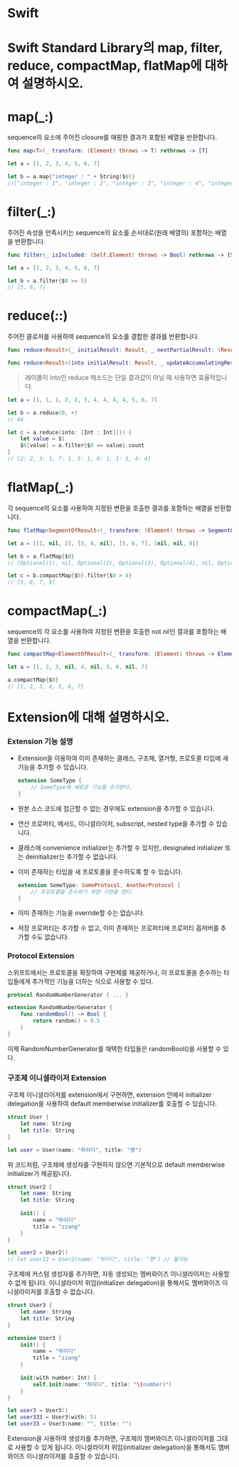 # Swift

# Swift Standard Library의 map, filter, reduce, compactMap, flatMap에 대하여 설명하시오.

# map(_:)

sequence의 요소에 주어진 closure를 매핑한 결과가 포함된 배열을 반환합니다.

```swift
func map<T>(_ transform: (Element) throws -> T) rethrows -> [T]
```

``` swift
let a = [1, 2, 3, 4, 5, 6, 7]

let b = a.map{"integer : " + String($0)}
//["integer : 1", "integer : 2", "integer : 3", "integer : 4", "integer : 5", "integer : 6", "integer : 7"]
```



# filter(_:)

주어진 속성을 만족시키는 sequence의 요소를 순서대로(원래 배열의) 포함하는 배열을 반환합니다.

```swift
func filter(_ isIncluded: (Self.Element) throws -> Bool) rethrows -> [Self.Element]
```

``` swift
let a = [1, 2, 3, 4, 5, 6, 7]

let b = a.filter{$0 >= 5}
// [5, 6, 7]
```

# reduce(_:_:)

주어진 클로저를 사용하여 sequence의 요소를 결합한 결과를 반환합니다.

```swift
func reduce<Result>(_ initialResult: Result, _ nextPartialResult: (Result, Element) throws -> Result) rethrows -> Result
```

```swift
func reduce<Result>(into initialResult: Result, _ updateAccumulatingResult: (inout Result, Element) throws -> ()) rethrows -> Result
```

> 레이블이 into인 reduce 메소드는 단일 결과값이 아닐 때 사용하면 효율적입니다.

```swift
let a = [1, 1, 1, 2, 2, 3, 4, 4, 4, 4, 5, 6, 7]

let b = a.reduce(0, +)
// 44

let c = a.reduce(into: [Int : Int]()) {
    let value = $1
    $0[value] = a.filter{$0 == value}.count
}
// [2: 2, 3: 1, 7: 1, 5: 1, 6: 1, 1: 3, 4: 4]
```

# flatMap(_:)

각 sequence의 요소를 사용하여 지정된 변환을 호출한 결과를 포함하는 배열을 반환합니다.

```swift
func flatMap<SegmentOfResult>(_ transform: (Element) throws -> SegmentOfResult) rethrows -> [SegmentOfResult.Element] where SegmentOfResult : Sequence
```

``` swift
let a = [[1, nil, 2], [3, 4, nil], [5, 6, 7], [nil, nil, 9]]

let b = a.flatMap{$0}
// [Optional(1), nil, Optional(2), Optional(3), Optional(4), nil, Optional(5), Optional(6), Optional(7), nil, nil, Optional(9)]

let c = b.compactMap{$0}.filter{$0 > 4}
// [5, 6, 7, 9]
```

# compactMap(_:)

sequence의 각 요소를 사용하여 지정된 변환을 호출한 not nil인 결과를 포함하는 배열을 반환합니다.

```swift
func compactMap<ElementOfResult>(_ transform: (Element) throws -> ElementOfResult?) rethrows -> [ElementOfResult]
```

```swift
let a = [1, 2, 3, nil, 4, nil, 5, 6, nil, 7]

a.compactMap{$0}
// [1, 2, 3, 4, 5, 6, 7]
```

# Extension에 대해 설명하시오.

### Extension 기능 설명

- Extension을 이용하여 이미 존재하는 클래스, 구조체, 열거형, 프로토콜 타입에 새 기능을 추가할 수 있습니다.

    ```swift
    extension SomeType {
        // SomeType에 새로운 기능을 추가한다.
    }
    ```

- 원본 소스 코드에 접근할 수 없는 경우에도 extension을 추가할 수 있습니다.
- 연산 프로퍼티, 메서드, 이니셜라이저, subscript, nested type을 추가할 수 있습니다.
- 클래스에 convenience initializer는 추가할 수 있지만, designated initializer 또는 deinitializer는 추가할 수 없습니다.
- 이미 존재하는 타입을 새 프로토콜을 준수하도록 할 수 있습니다.

    ```swift
    extension SomeType: SomeProtocol, AnotherProtocol {
        // 프로토콜을 준수하기 위한 구현을 한다.
    }
    ```

- 이미 존재하는 기능을 override할 수는 없습니다.
- 저장 프로퍼티는 추가할 수 없고, 이미 존재하는 프로퍼티에 프로퍼티 옵저버를 추가할 수도 없습니다.

### Protocol Extension

스위프트에서는 프로토콜을 확장하여 구현체를 제공하거나, 이 프로토콜을 준수하는 타입들에게 추가적인 기능을 더하는 식으로 사용할 수 있다.

```swift
protocol RandomNumberGenerator { ... }

extension RandomNumberGenerator {
    func randomBool() -> Bool {
        return random() > 0.5
    }
}
```

이제 RandomNumberGenerator를 채택한 타입들은 randomBool()을 사용할 수 있다.

### 구조체 이니셜라이저 Extension

구조체 이니셜라이저를 extension에서 구현하면, extension 안에서 initializer delegation을 사용하여 default memberwise initializer를 호출할 수 있습니다.

```swift
struct User {
    let name: String
    let title: String
}

let user = User(name: "하이디", title: "짱")
```

위 코드처럼, 구조체에 생성자를 구현하지 않으면 기본적으로 default memberwise initializer가 제공됩니다.

```swift
struct User2 {
    let name: String
    let title: String
    
    init() {
        name = "하이디"
        title = "zzang"
    }
}

let user2 = User2()
// let user22 = User2(name: "하이디", title: "짱") // 불가능
```

구조체에 커스텀 생성자를 추가하면, 자동 생성되는 멤버와이즈 이니셜라이저는 사용할 수 없게 됩니다. 이니셜라이저 위임(initializer delegation)을 통해서도 멤버와이즈 이니셜라이저를 호출할 수 없습니다.

```swift
struct User3 {
    let name: String
    let title: String
}

extension User3 {
    init() {
        name = "하이디"
        title = "zzang"
    }
    
    init(with number: Int) {
        self.init(name: "하이디", title: "\(number)")
    }
}

let user3 = User3()
let user333 = User3(with: 5)
let user33 = User3(name: "", title: "")
```

Extension을 사용하여 생성자를 추가하면, 구조체의 멤버와이즈 이니셜라이저를 그대로 사용할 수 있게 됩니다. 이니셜라이저 위임(initializer delegation)을 통해서도 멤버와이즈 이니셜라이저를 호출할 수 있습니다.
